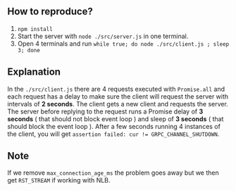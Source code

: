 ## How to reproduce?

1. `npm install`
2. Start the server with `node ./src/server.js` in one terminal.
3. Open 4 terminals and run `while true; do node ./src/client.js ; sleep 3; done`

## Explanation
In the `./src/client.js` there are 4 requests executed with `Promise.all` and each request has a delay to make sure the client will request the server with intervals of **2 seconds**. The client gets a new client and requests the server. The server before replying to the request runs a Promise delay of **3 seconds** ( that should not block event loop ) and sleep of **3 seconds** ( that should block the event loop ). After a few seconds running 4 instances of the client, you will get `assertion failed: cur != GRPC_CHANNEL_SHUTDOWN`.

## Note
If we remove `max_connection_age_ms` the problem goes away but we then get `RST_STREAM` if working with NLB.

